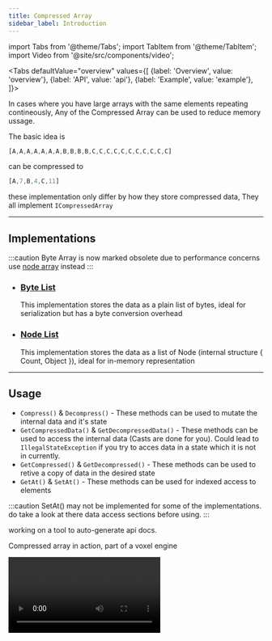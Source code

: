```yaml
---
title: Compressed Array
sidebar_label: Introduction
---
```


import Tabs from '@theme/Tabs';
import TabItem from '@theme/TabItem';
import Video from '@site/src/components/video';

<Tabs
  defaultValue="overview"
  values={[
    {label: 'Overview', value: 'overview'},
    {label: 'API', value: 'api'},
    {label: 'Example', value: 'example'},
  ]}>
<TabItem value="overview">

In cases where you have large arrays with the same elements repeating contineously, Any of the Compressed Array can be used to reduce memory ussage.

The basic idea is

```javascript title="Uncompressed Array"
[A,A,A,A,A,A,A,B,B,B,B,C,C,C,C,C,C,C,C,C,C,C]
```

can be compressed to

```javascript title="Compressed Array"
[A,7,B,4,C,11]
```

these implementation only differ by how they store compressed data, They all implement `ICompressedArray`

---

## Implementations
:::caution
Byte Array is now marked obsolete due to performance concerns use [node array](node_array) instead
:::
- ### [Byte List](byte_array)
  This implementation stores the data as a plain list of bytes, ideal for serialization but has a byte conversion overhead
- ### [Node List](node_array)
  This implementation stores the data as a list of Node (internal structure { Count, Object }), ideal for in-memory representation

---

## Usage

- `Compress()` & `Decompress()` - These methods can be used to mutate the internal data and it's state
- `GetCompressedData()` & `GetDecompressedData()` - These methods can be used to access the internal data (Casts are done for you).
  Could lead to `IllegalStateException` if you try to acces data in a state which it is not in currently.
- `GetCompressed()` & `GetDecompressed()` - These methods can be used to retive a copy of data in the desired state
- `GetAt()` & `SetAt()` - These methods can be used for indexed access to elements

:::caution
SetAt() may not be implemented for some of the implementations. do take a look at there data access sections before using.
:::

</TabItem>
<TabItem value="api">

working on a tool to auto-generate api docs.

</TabItem>
<TabItem value="example">

Compressed array in action, part of a voxel engine

<Video src="https://www.youtube.com/embed/a4wjYq3jN4g"/>

</TabItem>
</Tabs>